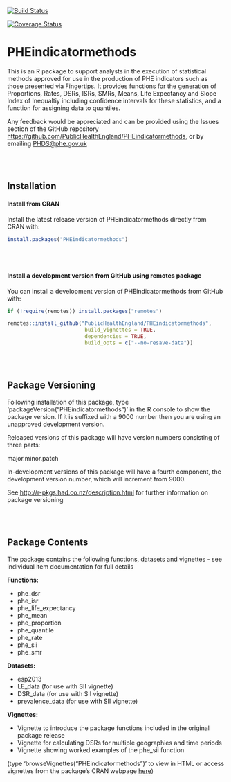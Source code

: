 
<!-- README.md is generated from README.Rmd. Please edit that file -->

[![Build
Status](https://travis-ci.org/PublicHealthEngland/PHEindicatormethods.svg?branch=master)](https://travis-ci.org/PublicHealthEngland/PHEindicatormethods?branch=master)

[![Coverage
Status](https://coveralls.io/repos/github/PublicHealthEngland/PHEindicatormethods/badge.svg?branch=master)](https://coveralls.io/github/PublicHealthEngland/PHEindicatormethods?branch=master)

# PHEindicatormethods

This is an R package to support analysts in the execution of statistical
methods approved for use in the production of PHE indicators such as
those presented via Fingertips. It provides functions for the generation
of Proportions, Rates, DSRs, ISRs, SMRs, Means, Life Expectancy and
Slope Index of Inequaltiy including confidence intervals for these
statistics, and a function for assigning data to quantiles.

Any feedback would be appreciated and can be provided using the Issues
section of the GitHub repository
<https://github.com/PublicHealthEngland/PHEindicatormethods>, or by
emailing <PHDS@phe.gov.uk>

<br/> <br/>

## Installation

#### Install from CRAN

Install the latest release version of PHEindicatormethods directly from
CRAN with:

``` r
install.packages("PHEindicatormethods")
```

<br/> <br/>

#### Install a development version from GitHub using remotes package

You can install a development version of PHEindicatormethods from GitHub
with:

``` r
if (!require(remotes)) install.packages("remotes")

remotes::install_github("PublicHealthEngland/PHEindicatormethods",
                         build_vignettes = TRUE,
                         dependencies = TRUE,
                         build_opts = c("--no-resave-data"))
```

<br/> <br/>

## Package Versioning

Following installation of this package, type
‘packageVersion(“PHEindicatormethods”)’ in the R console to show the
package version. If it is suffixed with a 9000 number then you are using
an unapproved development version.

Released versions of this package will have version numbers consisting
of three parts:

major.minor.patch

In-development versions of this package will have a fourth component,
the development version number, which will increment from 9000.

See <http://r-pkgs.had.co.nz/description.html> for further information
on package versioning

<br/> <br/>

## Package Contents

The package contains the following functions, datasets and vignettes -
see individual item documentation for full details

**Functions:**

  - phe\_dsr  
  - phe\_isr  
  - phe\_life\_expectancy
  - phe\_mean  
  - phe\_proportion  
  - phe\_quantile  
  - phe\_rate  
  - phe\_sii
  - phe\_smr

**Datasets:**

  - esp2013  
  - LE\_data (for use with SII vignette)
  - DSR\_data (for use with SII vignette)
  - prevalence\_data (for use with SII vignette)

**Vignettes:**

  - Vignette to introduce the package functions included in the original
    package release
  - Vignette for calculating DSRs for multiple geographies and time
    periods  
  - Vignette showing worked examples of the phe\_sii function

(type ‘browseVignettes(“PHEindicatormethods”)’ to view in HTML or access
vignettes from the package’s CRAN webpage
[here](https://CRAN.R-project.org/package=PHEindicatormethods))
